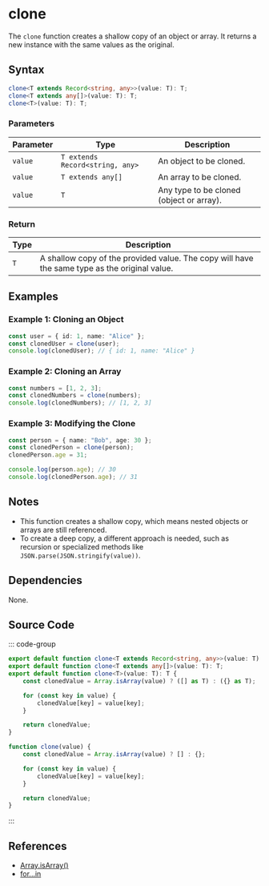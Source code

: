 # clone
The `clone` function creates a shallow copy of an object or array. It returns a new instance with the same values as the original.

## Syntax

```typescript
clone<T extends Record<string, any>>(value: T): T;
clone<T extends any[]>(value: T): T;
clone<T>(value: T): T;
```

### Parameters

| Parameter | Type                          | Description                                                   |
|-----------|-------------------------------|---------------------------------------------------------------|
| `value`   | `T extends Record<string, any>` | An object to be cloned.                                       |
| `value`   | `T extends any[]`              | An array to be cloned.                                        |
| `value`   | `T`                            | Any type to be cloned (object or array).                      |

### Return

| Type       | Description                                                   |
|------------|-------------------------------------------------------------|
| `T`        | A shallow copy of the provided value. The copy will have the same type as the original value. |

## Examples

### Example 1: Cloning an Object
```typescript
const user = { id: 1, name: "Alice" };
const clonedUser = clone(user);
console.log(clonedUser); // { id: 1, name: "Alice" }
```

### Example 2: Cloning an Array
```typescript
const numbers = [1, 2, 3];
const clonedNumbers = clone(numbers);
console.log(clonedNumbers); // [1, 2, 3]
```

### Example 3: Modifying the Clone
```typescript
const person = { name: "Bob", age: 30 };
const clonedPerson = clone(person);
clonedPerson.age = 31;

console.log(person.age); // 30
console.log(clonedPerson.age); // 31
```

## Notes
- This function creates a shallow copy, which means nested objects or arrays are still referenced.
- To create a deep copy, a different approach is needed, such as recursion or specialized methods like `JSON.parse(JSON.stringify(value))`.

## Dependencies
None.

## Source Code
::: code-group

```typescript
export default function clone<T extends Record<string, any>>(value: T): T;
export default function clone<T extends any[]>(value: T): T;
export default function clone<T>(value: T): T {
	const clonedValue = Array.isArray(value) ? ([] as T) : ({} as T);

	for (const key in value) {
		clonedValue[key] = value[key];
	}

	return clonedValue;
}
```

```javascript
function clone(value) {
	const clonedValue = Array.isArray(value) ? [] : {};

	for (const key in value) {
		clonedValue[key] = value[key];
	}

	return clonedValue;
}
```
:::

## References
- [Array.isArray()](https://developer.mozilla.org/en-US/docs/Web/JavaScript/Reference/Global_Objects/Array/isArray)
- [for...in](https://developer.mozilla.org/en-US/docs/Web/JavaScript/Reference/Statements/for...in)
